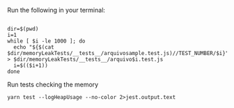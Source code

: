 Run the following in your terminal:

```#bash!

dir=$(pwd)
i=1
while [ $i -le 1000 ]; do
  echo "${$(cat $dir/memoryLeakTests/__tests__/arquivosample.test.js)//TEST_NUMBER/$i}" > $dir/memoryLeakTests/__tests__/arquivo$i.test.js
  i=$(($i+1))
done
```

Run tests checking the memory

```
yarn test --logHeapUsage --no-color 2>jest.output.text
```
